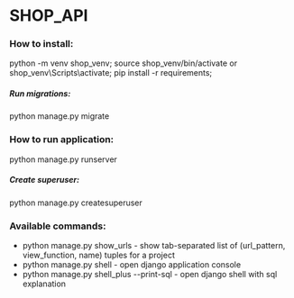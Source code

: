 # SHOP_API

### How to install:

python -m venv shop_venv;
source shop_venv/bin/activate or shop_venv\Scripts\activate;
pip install -r requirements;

##### Run migrations:

python manage.py migrate

### How to run application:
python manage.py runserver

##### Create superuser:

python manage.py createsuperuser

### Available commands:

- python manage.py show_urls -  show tab-separated list of (url_pattern, view_function, name) tuples for a project
- python manage.py shell - open django application console
- python manage.py shell_plus --print-sql - open django shell with sql explanation
